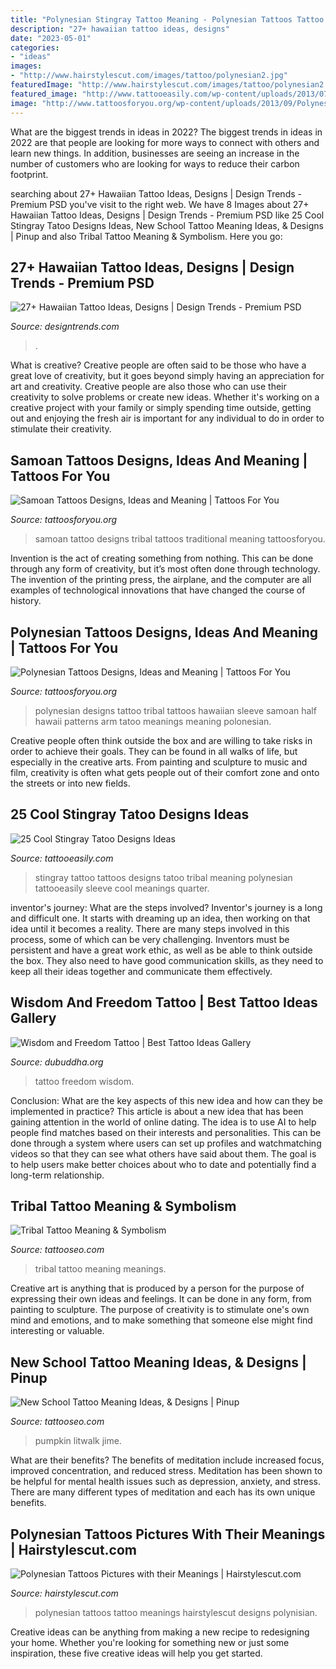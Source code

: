```yaml
---
title: "Polynesian Stingray Tattoo Meaning - Polynesian Tattoos Tattoo Meanings Hairstylescut Designs Polynisian"
description: "27+ hawaiian tattoo ideas, designs"
date: "2023-05-01"
categories:
- "ideas"
images:
- "http://www.hairstylescut.com/images/tattoo/polynesian2.jpg"
featuredImage: "http://www.hairstylescut.com/images/tattoo/polynesian2.jpg"
featured_image: "http://www.tattooeasily.com/wp-content/uploads/2013/07/stingray-tattoo-22.jpg"
image: "http://www.tattoosforyou.org/wp-content/uploads/2013/09/Polynesian-Tribal-Tattoo-Designs.jpg"
---
```



What are the biggest trends in ideas in 2022?
The biggest trends in ideas in 2022 are that people are looking for more ways to connect with others and learn new things. In addition, businesses are seeing an increase in the number of customers who are looking for ways to reduce their carbon footprint.

	

		
searching about 27+ Hawaiian Tattoo Ideas, Designs | Design Trends - Premium PSD you've visit to the right web. We have 8 Images about 27+ Hawaiian Tattoo Ideas, Designs | Design Trends - Premium PSD like 25 Cool Stingray Tatoo Designs Ideas, New School Tattoo Meaning Ideas, &amp; Designs | Pinup and also Tribal Tattoo Meaning &amp; Symbolism. Here you go:
		
    
## 27+ Hawaiian Tattoo Ideas, Designs | Design Trends - Premium PSD

<img loading=lazy src="https://images.designtrends.com/wp-content/uploads/2016/03/29061017/Different-Hawaiian-Tattoo.jpg" onerror="this.onerror=null;this.src='https://tse3.mm.bing.net/th?id=OIP.8gtA2V11nkrXLSuxEeW3hAHaHa&amp;pid=15.1';" alt="27+ Hawaiian Tattoo Ideas, Designs | Design Trends - Premium PSD">

_Source: designtrends.com_

>. 

	

What is creative?
Creative people are often said to be those who have a great love of creativity, but it goes beyond simply having an appreciation for art and creativity. Creative people are also those who can use their creativity to solve problems or create new ideas. Whether it's working on a creative project with your family or simply spending time outside, getting out and enjoying the fresh air is important for any individual to do in order to stimulate their creativity.

    
## Samoan Tattoos Designs, Ideas And Meaning | Tattoos For You

<img loading=lazy src="http://www.tattoosforyou.org/wp-content/uploads/2013/10/Samoan-Tribal-Tattoo-Designs.jpg" onerror="this.onerror=null;this.src='https://tse1.mm.bing.net/th?id=OIP.OSkZwNioZLdt-KT2Fxl4lgHaKc&amp;pid=15.1';" alt="Samoan Tattoos Designs, Ideas and Meaning | Tattoos For You">

_Source: tattoosforyou.org_

>samoan tattoo designs tribal tattoos traditional meaning tattoosforyou. 

	

Invention is the act of creating something from nothing. This can be done through any form of creativity, but it’s most often done through technology. The invention of the printing press, the airplane, and the computer are all examples of technological innovations that have changed the course of history.

    
## Polynesian Tattoos Designs, Ideas And Meaning | Tattoos For You

<img loading=lazy src="http://www.tattoosforyou.org/wp-content/uploads/2013/09/Polynesian-Tribal-Tattoo-Designs.jpg" onerror="this.onerror=null;this.src='https://tse2.mm.bing.net/th?id=OIP.aVbI1cCG3QqsvSm0dw5JvwHaLG&amp;pid=15.1';" alt="Polynesian Tattoos Designs, Ideas and Meaning | Tattoos For You">

_Source: tattoosforyou.org_

>polynesian designs tattoo tribal tattoos hawaiian sleeve samoan half hawaii patterns arm tatoo meanings meaning polonesian. 

	

Creative people often think outside the box and are willing to take risks in order to achieve their goals. They can be found in all walks of life, but especially in the creative arts. From painting and sculpture to music and film, creativity is often what gets people out of their comfort zone and onto the streets or into new fields.

    
## 25 Cool Stingray Tatoo Designs Ideas

<img loading=lazy src="http://www.tattooeasily.com/wp-content/uploads/2013/07/stingray-tattoo-22.jpg" onerror="this.onerror=null;this.src='https://tse3.mm.bing.net/th?id=OIP.aFbH3qw3c5fD7PettuCwXQHaJ3&amp;pid=15.1';" alt="25 Cool Stingray Tatoo Designs Ideas">

_Source: tattooeasily.com_

>stingray tattoo tattoos designs tatoo tribal meaning polynesian tattooeasily sleeve cool meanings quarter. 

	

inventor's journey: What are the steps involved?
Inventor's journey is a long and difficult one. It starts with dreaming up an idea, then working on that idea until it becomes a reality. There are many steps involved in this process, some of which can be very challenging. Inventors must be persistent and have a great work ethic, as well as be able to think outside the box. They also need to have good communication skills, as they need to keep all their ideas together and communicate them effectively.

    
## Wisdom And Freedom Tattoo | Best Tattoo Ideas Gallery

<img loading=lazy src="http://www.dubuddha.org/wp-content/uploads/2017/07/Wisdom-and-Freedom-Tattoo-by-Feliphe-Veiga-728x910.jpg" onerror="this.onerror=null;this.src='https://tse1.mm.bing.net/th?id=OIP.-P0JbMSh9rcxaV4ZREF0lgHaJQ&amp;pid=15.1';" alt="Wisdom and Freedom Tattoo | Best Tattoo Ideas Gallery">

_Source: dubuddha.org_

>tattoo freedom wisdom. 

	

Conclusion: What are the key aspects of this new idea and how can they be implemented in practice?
This article is about a new idea that has been gaining attention in the world of online dating. The idea is to use AI to help people find matches based on their interests and personalities. This can be done through a system where users can set up profiles and watchmatching videos so that they can see what others have said about them. The goal is to help users make better choices about who to date and potentially find a long-term relationship.

    
## Tribal Tattoo Meaning &amp; Symbolism

<img loading=lazy src="http://www.tattooseo.com/wp-content/uploads/2013/11/Tribal-Tattoo-Meanings-27.jpg" onerror="this.onerror=null;this.src='https://tse3.mm.bing.net/th?id=OIP.5CXMHaHcdb9-eGTNdxgGCQAAAA&amp;pid=15.1';" alt="Tribal Tattoo Meaning &amp; Symbolism">

_Source: tattooseo.com_

>tribal tattoo meaning meanings. 

	

Creative art is anything that is produced by a person for the purpose of expressing their own ideas and feelings. It can be done in any form, from painting to sculpture. The purpose of creativity is to stimulate one's own mind and emotions, and to make something that someone else might find interesting or valuable.

    
## New School Tattoo Meaning Ideas, &amp; Designs | Pinup

<img loading=lazy src="https://tattooseo.com/wp-content/uploads/2013/11/New-School-Tattoo-29.jpg" onerror="this.onerror=null;this.src='https://tse4.mm.bing.net/th?id=OIP.PN6ragRl9otuKJPMZuTeAQAAAA&amp;pid=15.1';" alt="New School Tattoo Meaning Ideas, &amp; Designs | Pinup">

_Source: tattooseo.com_

>pumpkin litwalk jime. 

	

What are their benefits?
The benefits of meditation include increased focus, improved concentration, and reduced stress. Meditation has been shown to be helpful for mental health issues such as depression, anxiety, and stress. There are many different types of meditation and each has its own unique benefits.

    
## Polynesian Tattoos Pictures With Their Meanings | Hairstylescut.com

<img loading=lazy src="http://www.hairstylescut.com/images/tattoo/polynesian2.jpg" onerror="this.onerror=null;this.src='https://tse2.mm.bing.net/th?id=OIP.nLvdXlvs6IyprOUbbxlZJAHaLH&amp;pid=15.1';" alt="Polynesian Tattoos Pictures with their Meanings | Hairstylescut.com">

_Source: hairstylescut.com_

>polynesian tattoos tattoo meanings hairstylescut designs polynisian. 

	

Creative ideas can be anything from making a new recipe to redesigning your home. Whether you're looking for something new or just some inspiration, these five creative ideas will help you get started.

